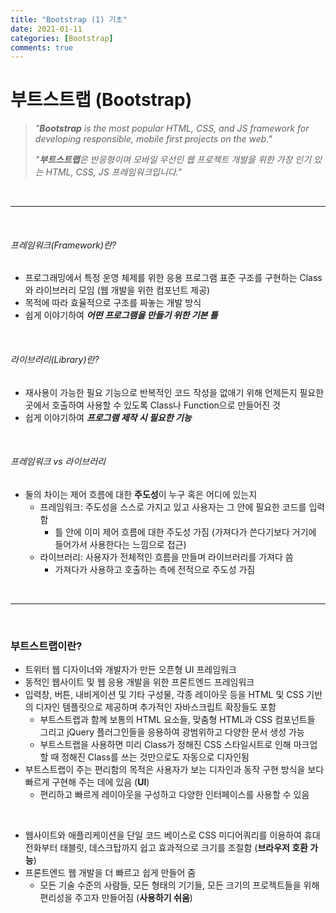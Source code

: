 ```yaml
---
title: "Bootstrap (1) 기초"
date: 2021-01-11
categories: [Bootstrap]
comments: true
---
```


# 부트스트랩 (Bootstrap)


> *"**Bootstrap** is the most popular HTML, CSS, and JS framework for developing responsible, mobile first projects on the web."*
>
> *"**부트스트랩**은 반응형이며 모바일 우선인 웹 프로젝트 개발을 위한 가장 인기 있는 HTML, CSS, JS 프레임워크입니다."*

<br/>

- - -

<br/>

###### 프레임워크(Framework)란?

- 프로그래밍에서 특정 운영 체제를 위한 응용 프로그램 표준 구조를 구현하는 Class와 라이브러리 모임 (웹 개발을 위한 컴포넌트 제공)
- 목적에 따라 효율적으로 구조를 짜놓는 개발 방식
- 쉽게 이야기하여 ***어떤 프로그램을 만들기 위한 기본 틀***

<br/>

###### 라이브러리(Library)란?

- 재사용이 가능한 필요 기능으로 반복적인 코드 작성을 없애기 위해 언제든지 필요한 곳에서 호출하여 사용할 수 있도록 Class나 Function으로 만들어진 것
- 쉽게 이야기하여 ***프로그램 제작 시 필요한 기능***

<br/>

###### 프레임워크 vs 라이브러리

- 둘의 차이는 제어 흐름에 대한 **주도성**이 누구 혹은 어디에 있는지
    - 프레임워크: 주도성을 스스로 가지고 있고 사용자는 그 안에 필요한 코드를 입력함
        - 틀 안에 이미 제어 흐름에 대한 주도성 가짐 (가져다가 쓴다기보다 거기에 들어가서 사용한다는 느낌으로 접근)
    - 라이브러리: 사용자가 전체적인 흐름을 만들며 라이브러리를 가져다 씀
        - 가져다가 사용하고 호출하는 측에 전적으로 주도성 가짐

<br/>

- - -

<br/>

### 부트스트랩이란?

- 트위터 웹 디자이너와 개발자가 만든 오픈형 UI 프레임워크
- 동적인 웹사이트 및 웹 응용 개발을 위한 프론트엔드 프레임워크
- 입력창, 버튼, 내비게이션 및 기타 구성물, 각종 레이아웃 등을 HTML 및 CSS 기반의 디자인 템플릿으로 제공하며 추가적인 자바스크립트 확장들도 포함
    - 부트스트랩과 함께 보통의 HTML 요소들, 맞춤형 HTML과 CSS 컴포넌트들 그리고 jQuery 플러그인들을 응용하여 광범위하고 다양한 문서 생성 가능
    - 부트스트랩을 사용하면 미리 Class가 정해진 CSS 스타일시트로 인해 마크업 할 때 정해진 Class를 쓰는 것만으로도 자동으로 디자인됨
- 부트스트랩이 주는 편리함의 목적은 사용자가 보는 디자인과 동작 구현 방식을 보다 빠르게 구현해 주는 데에 있음 (**UI**)
    - 편리하고 빠르게 레이아웃을 구성하고 다양한 인터페이스를 사용할 수 있음

<br/>

- 웹사이트와 애플리케이션을 단일 코드 베이스로 CSS 미디어쿼리를 이용하여 휴대 전화부터 태블릿, 데스크탑까지 쉽고 효과적으로 크기를 조절함 (**브라우저 호환 가능**)
- 프론트엔드 웹 개발을 더 빠르고 쉽게 만들어 줌
    - 모든 기술 수준의 사람들, 모든 형태의 기기들, 모든 크기의 프로젝트들을 위해 편리성을 주고자 만들어짐 (**사용하기 쉬움**)
